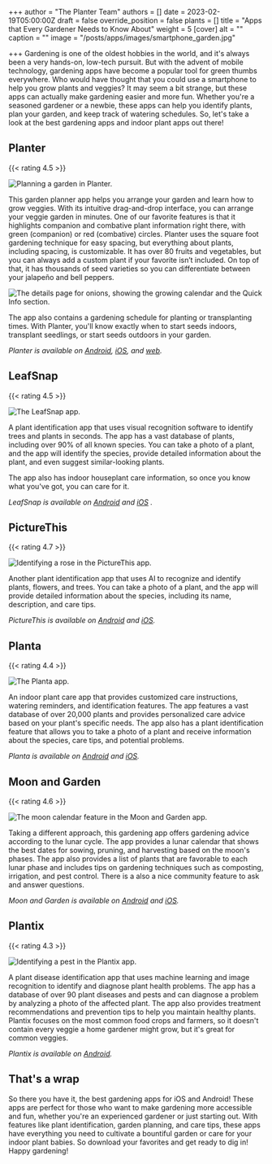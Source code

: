 +++
author = "The Planter Team"
authors = []
date = 2023-02-19T05:00:00Z
draft = false
override_position = false
plants = []
title = "Apps that Every Gardener Needs to Know About"
weight = 5
[cover]
alt = ""
caption = ""
image = "/posts/apps/images/smartphone_garden.jpg"

+++
Gardening is one of the oldest hobbies in the world, and it's always been a very hands-on, low-tech pursuit. But with the advent of mobile technology, gardening apps have become a popular tool for green thumbs everywhere. Who would have thought that you could use a smartphone to help you grow plants and veggies? It may seem a bit strange, but these apps can actually make gardening easier and more fun. Whether you're a seasoned gardener or a newbie, these apps can help you identify plants, plan your garden, and keep track of watering schedules. So, let's take a look at the best gardening apps and indoor plant apps out there!

## Planter

{{< rating 4.5 >}}

![](images/planter_preview.gif "Planning a garden in Planter.")

This garden planner app helps you arrange your garden and learn how to grow veggies. With its intuitive drag-and-drop interface, you can arrange your veggie garden in minutes. One of our favorite features is that it highlights companion and combative plant information right there, with green (companion) or red (combative) circles. Planter uses the square foot gardening technique for easy spacing, but everything about plants, including spacing, is customizable. It has over 80 fruits and vegetables, but you can always add a custom plant if your favorite isn’t included. On top of that, it has thousands of seed varieties so you can differentiate between your jalapeño and bell peppers.

![](images/planter_calendar.webp "The details page for onions, showing the growing calendar and the Quick Info section.")

The app also contains a gardening schedule for planting or transplanting times. With Planter, you'll know exactly when to start seeds indoors, transplant seedlings, or start seeds outdoors in your garden.

*Planter is available on [Android](https://play.google.com/store/apps/details?id=com.perculacreative.peter.gardenplanner&hl=en_US&gl=US), [iOS](https://apps.apple.com/us/app/planter-garden-planner/id1542642210), and [web](https://planter.garden).*

## LeafSnap

{{< rating 4.5 >}}

![](images/LeafSnap.webp "The LeafSnap app.")

A plant identification app that uses visual recognition software to identify trees and plants in seconds. The app has a vast database of plants, including over 90% of all known species. You can take a photo of a plant, and the app will identify the species, provide detailed information about the plant, and even suggest similar-looking plants.

The app also has indoor houseplant care information, so once you know what you've got, you can care for it.

*LeafSnap is available on [Android](https://play.google.com/store/apps/details?id=plant.identification.snap&hl=en_US&gl=US) and [iOS](https://apps.apple.com/us/app/leafsnap-plant-identification/id1487972880) .*

## PictureThis

{{< rating 4.7 >}}

![](images/PictureThis.webp "Identifying a rose in the PictureThis app.")

Another plant identification app that uses AI to recognize and identify plants, flowers, and trees. You can take a photo of a plant, and the app will provide detailed information about the species, including its name, description, and care tips.

*PictureThis is available on [Android](https://play.google.com/store/apps/details?id=cn.danatech.xingseus&hl=en_US&gl=US) and [iOS](https://apps.apple.com/us/app/picturethis-plant-identifier/id1252497129).*

## Planta

{{< rating 4.4 >}}

![](images/planta.webp "The Planta app.")

An indoor plant care app that provides customized care instructions, watering reminders, and identification features. The app features a vast database of over 20,000 plants and provides personalized care advice based on your plant's specific needs. The app also has a plant identification feature that allows you to take a photo of a plant and receive information about the species, care tips, and potential problems.

*Planta is available on [Android](https://play.google.com/store/apps/details?id=com.stromming.planta&hl=en_US&gl=US) and [iOS](https://apps.apple.com/us/app/planta-plant-care-reminders/id1410126781).*

## Moon and Garden

{{< rating 4.6 >}}

![](images/moongarden.webp "The moon calendar feature in the Moon and Garden app.")

Taking a different approach, this gardening app offers gardening advice according to the lunar cycle. The app provides a lunar calendar that shows the best dates for sowing, pruning, and harvesting based on the moon's phases. The app also provides a list of plants that are favorable to each lunar phase and includes tips on gardening techniques such as composting, irrigation, and pest control. There is a also a nice community feature to ask and answer questions.

*Moon and Garden is available on [Android](https://play.google.com/store/apps/details?id=com.cs.biodyapp&hl=en_US&gl=US) and [iOS](https://apps.apple.com/us/app/moon-garden/id1038475934).*

## Plantix

{{< rating 4.3 >}}

![](images/plantix.webp "Identifying a pest in the Plantix app.")

A plant disease identification app that uses machine learning and image recognition to identify and diagnose plant health problems. The app has a database of over 90 plant diseases and pests and can diagnose a problem by analyzing a photo of the affected plant. The app also provides treatment recommendations and prevention tips to help you maintain healthy plants. Plantix focuses on the most common food crops and farmers, so it doesn't contain every veggie a home gardener might grow, but it's great for common veggies.

*Plantix is available on [Android](https://play.google.com/store/apps/details?id=com.peat.GartenBank&hl=en_US&gl=US).*

## That's a wrap

So there you have it, the best gardening apps for iOS and Android! These apps are perfect for those who want to make gardening more accessible and fun, whether you're an experienced gardener or just starting out. With features like plant identification, garden planning, and care tips, these apps have everything you need to cultivate a bountiful garden or care for your indoor plant babies. So download your favorites and get ready to dig in! Happy gardening!